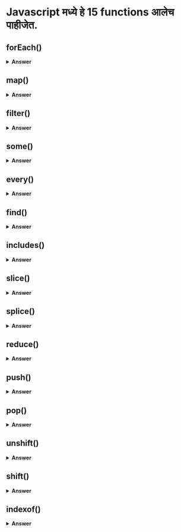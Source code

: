 # Javascript मध्ये हे 15 functions आलेच पाहीजेत.

## forEach()

<details><summary><b>Answer</b></summary>

The forEach() method calls a function for each element in an array.example:

```javascript
  
const phones = [
  {brand : 'Apple' , price : 1000},
  {brand : 'Samsung' , price : 800},
  {brand : 'OnePlus' , price : 400},
  {brand : 'LG' , price : 1200},
  {brand : 'Xiami' , price : 300},
  {brand : 'Realme' , price : 600},
  {brand : 'Nokia' , price : 1500}
 ];

  const phonesArray = phones.forEach((phone) => {
      
     console.log(`phone.brand phone.price `)
  
  });
  
 console.log(phonesArray)

 // style 2
  
 phones.forEach((element, index) => { console.log(element) })
  
 ``` 
</details>


## map()

<details><summary><b>Answer</b></summary>

map() creates a new array from calling a function for every array element.example:

```javascript
  
const phones = [
  {brand : 'Apple' , price : 1000},
  {brand : 'Samsung' , price : 800},
  {brand : 'OnePlus' , price : 400},
  {brand : 'LG' , price : 1200},
  {brand : 'Xiami' , price : 300},
  {brand : 'Realme' , price : 600},
  {brand : 'Nokia' , price : 1500}
 ];

  const NewPhonesArray = phones.map((phone) => {
      
     return phone.price - 10;
  
  });
  
  console.log(NewPhonesArray);
 
  
 ``` 
</details>


## filter()

<details><summary><b>Answer</b></summary>

```javascript
  
const phones = [
  {brand : 'Apple' , price : 1000},
  {brand : 'Samsung' , price : 800},
  {brand : 'OnePlus' , price : 400},
  {brand : 'LG' , price : 1200},
  {brand : 'Xiami' , price : 300},
  {brand : 'Realme' , price : 600},
  {brand : 'Nokia' , price : 1500}
 ];

  const NewPhonesArray = phones.filter((phone) => {
      
     return phone.price > 800;
  
  });
  
  console.log(NewPhonesArray);
  
  //output
  [ { brand: 'Apple', price: 1000 },
  { brand: 'LG', price: 1200 },
  { brand: 'Nokia', price: 1500 } ]
``` 
</details>

## some()

<details><summary><b>Answer</b></summary>
  
 The some() method executes the function once for each array element:
  
```javascript
  
const phones = [
  {brand : 'Apple' , price : 1000},
  {brand : 'Samsung' , price : 800},
  {brand : 'OnePlus' , price : 400},
  {brand : 'LG' , price : 1200},
  {brand : 'Xiami' , price : 300},
  {brand : 'Realme' , price : 600},
  {brand : 'Nokia' , price : 1500}
 ];

  const NewPhonesArray = phones.some((phone) => {
      
     return phone.price === 800;
  
  });
  
  console.log(NewPhonesArray);
  
  //output
   true
``` 
</details>

## every()

<details><summary><b>Answer</b></summary>
  
The every() method returns true if the function returns true for all elements.
  
```javascript
  
const phones = [
  {brand : 'Apple' , price : 1000},
  {brand : 'Samsung' , price : 800},
  {brand : 'OnePlus' , price : 400},
  {brand : 'LG' , price : 1200},
  {brand : 'Xiami' , price : 300},
  {brand : 'Realme' , price : 600},
  {brand : 'Nokia' , price : 1500}
 ];

  const NewPhonesArray = phones.every((phone) => {
      
     return phone.price > 500;
  
  });
  
  console.log(NewPhonesArray);
  
  //output
   false
``` 
</details>

## find()

<details><summary><b>Answer</b></summary>
  
The find() method returns the value of the first element that passes a test.
  
```javascript
  
const phones = [
  {brand : 'Apple' , price : 1000},
  {brand : 'Samsung' , price : 800},
  {brand : 'OnePlus' , price : 400},
  {brand : 'LG' , price : 1200},
  {brand : 'Xiami' , price : 300},
  {brand : 'Realme' , price : 600},
  {brand : 'Nokia' , price : 1500}
 ];

  const NewPhonesArray = phones.find((phone) => {
      
     return phone.price > 300;
  
  });
  
  console.log(NewPhonesArray);
  
  //output
   { brand: 'Apple', price: 1000 }
``` 
</details>

## includes()

<details><summary><b>Answer</b></summary>
  
The includes() method returns true if an array contains a specified value.
  
```javascript
  
const fruits = ["Banana", "Orange", "Apple", "Mango"];
  
console.log(fruits.includes("Mango"));
  
  //output
   true
``` 
</details>

## slice()

<details><summary><b>Answer</b></summary>
  
The slice() method returns selected elements in an array, as a new array.
  
```javascript
  
const fruits = ["Banana", "Orange", "Lemon", "Apple", "Mango"];
  
const sliceArray = fruits.slice(1, 3);

console.log(sliceArray)
  
  //output
   [ 'Orange', 'Lemon' ]
``` 
</details>

## splice()

<details><summary><b>Answer</b></summary>
  
The splice() method adds and/or removes array elements.

The splice() method overwrites the original array.
  
```javascript
  
const fruits = ["Banana", "Orange", "Apple", "Mango", "Kiwi"];
// At position 2, remove 2 items: 
const NewArr = fruits.splice(2, 2);

console.log(NewArr)
  //output
   [ 'Apple', 'Mango' ]
``` 
</details>

## reduce()

<details><summary><b>Answer</b></summary>
  
```javascript
  
let num = [5, 10, 15]

let sum = num.reduce(function (total, curValue) {

  return total + curValue

}, 0)

console.log(sum)
  //output
   30
``` 
</details>

## push()

<details><summary><b>Answer</b></summary>
  
```javascript
  
let arr = [5, 10, 15]

let size = arr.push(20)

console.log(size)
console.log(arr)
  //output
   4
  [ 5, 10, 15, 20 ]
``` 
</details>

## pop()

<details><summary><b>Answer</b></summary>
  
```javascript
  
let arr = [5, 10, 15]

let RemoveElement = arr.pop()

console.log(RemoveElement)
console.log(arr)
  //output
   15
  [ 5, 10]
``` 
</details>

## unshift()

<details><summary><b>Answer</b></summary>
  
```javascript
  
let arr = [10,20,30]

let size = arr.unshift(5)

console.log(size)
console.log(arr)
  //output
   4
  [ 5,10,20,30]
``` 
</details>

## shift()

<details><summary><b>Answer</b></summary>
  
```javascript
  
let arr = [10,20,30]

let size = arr.shift()

console.log(size)
console.log(arr)
  //output
   10
  [ 20,30]
``` 
</details>

## indexof()

<details><summary><b>Answer</b></summary>
  
```javascript
  
let arr = [10,20,30,40,50]

let index = arr.indexOf(40)

console.log(index)
  //output
   3
``` 
</details>

